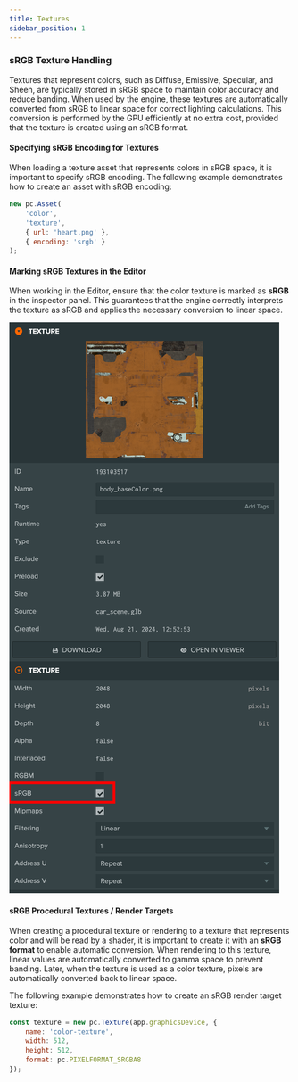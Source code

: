 ```yaml
---
title: Textures
sidebar_position: 1
---
```


### sRGB Texture Handling  

Textures that represent colors, such as Diffuse, Emissive, Specular, and Sheen, are typically stored in sRGB space to maintain color accuracy and reduce banding. When used by the engine, these textures are automatically converted from sRGB to linear space for correct lighting calculations. This conversion is performed by the GPU efficiently at no extra cost, provided that the texture is created using an sRGB format.  

#### **Specifying sRGB Encoding for Textures**  

When loading a texture asset that represents colors in sRGB space, it is important to specify sRGB encoding. The following example demonstrates how to create an asset with sRGB encoding:  

```javascript
new pc.Asset(
    'color',
    'texture',
    { url: 'heart.png' },
    { encoding: 'srgb' }
);
```

#### **Marking sRGB Textures in the Editor**  

When working in the Editor, ensure that the color texture is marked as **sRGB** in the inspector panel. This guarantees that the engine correctly interprets the texture as sRGB and applies the necessary conversion to linear space.

![sRGB](/img/user-manual/graphics/linear-workflow/srgb-editor.png)

#### **sRGB Procedural Textures / Render Targets**  

When creating a procedural texture or rendering to a texture that represents color and will be read by a shader, it is important to create it with an **sRGB format** to enable automatic conversion. When rendering to this texture, linear values are automatically converted to gamma space to prevent banding. Later, when the texture is used as a color texture, pixels are automatically converted back to linear space.  

The following example demonstrates how to create an sRGB render target texture:  

```javascript
const texture = new pc.Texture(app.graphicsDevice, {
    name: 'color-texture',
    width: 512,
    height: 512,
    format: pc.PIXELFORMAT_SRGBA8
});
```
